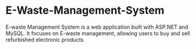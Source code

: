 # E-Waste-Management-System
E-waste Management System is a web application built with ASP.NET and MySQL. It focuses on E-waste management, allowing users to buy and sell refurbished electronic products
